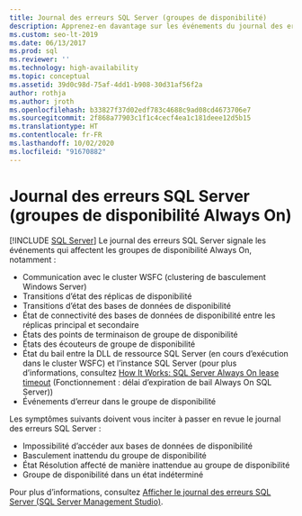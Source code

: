 ```yaml
---
title: Journal des erreurs SQL Server (groupes de disponibilité)
description: Apprenez-en davantage sur les événements du journal des erreurs SQL Server qui affectent les groupes de disponibilité Always On et les symptômes qui doivent conduire à l’examen du journal des erreurs.
ms.custom: seo-lt-2019
ms.date: 06/13/2017
ms.prod: sql
ms.reviewer: ''
ms.technology: high-availability
ms.topic: conceptual
ms.assetid: 39d0c98d-75af-4dd1-b908-30d31af56f2a
author: rothja
ms.author: jroth
ms.openlocfilehash: b33827f37d02edf783c4688c9ad08cd4673706e7
ms.sourcegitcommit: 2f868a77903c1f1c4cecf4ea1c181deee12d5b15
ms.translationtype: HT
ms.contentlocale: fr-FR
ms.lasthandoff: 10/02/2020
ms.locfileid: "91670882"
---
```

# <a name="sql-server-error-log-always-on-availability-groups"></a>Journal des erreurs SQL Server (groupes de disponibilité Always On)
[!INCLUDE [SQL Server](../../../includes/applies-to-version/sqlserver.md)]
  Le journal des erreurs SQL Server signale les événements qui affectent les groupes de disponibilité Always On, notamment :  
  
-   Communication avec le cluster WSFC (clustering de basculement Windows Server)    
-   Transitions d’état des réplicas de disponibilité    
-   Transitions d’état des bases de données de disponibilité    
-   État de connectivité des bases de données de disponibilité entre les réplicas principal et secondaire    
-   États des points de terminaison de groupe de disponibilité    
-   États des écouteurs de groupe de disponibilité    
-   État du bail entre la DLL de ressource SQL Server (en cours d’exécution dans le cluster WSFC) et l’instance SQL Server (pour plus d’informations, consultez [How It Works: SQL Server Always On lease timeout](/archive/blogs/psssql/how-it-works-sql-server-alwayson-lease-timeout) (Fonctionnement : délai d’expiration de bail Always On SQL Server))    
-   Événements d’erreur dans le groupe de disponibilité  

Les symptômes suivants doivent vous inciter à passer en revue le journal des erreurs SQL Server :  

-   Impossibilité d’accéder aux bases de données de disponibilité    
-   Basculement inattendu du groupe de disponibilité    
-   État Résolution affecté de manière inattendue au groupe de disponibilité    
-   Groupe de disponibilité dans un état indéterminé  
  
Pour plus d’informations, consultez [Afficher le journal des erreurs SQL Server &#40;SQL Server Management Studio&#41;](~/relational-databases/performance/view-the-sql-server-error-log-sql-server-management-studio.md).  
  
